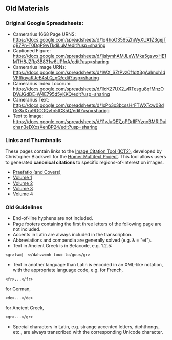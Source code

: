 ## Old Materials

### Original Google Spreadsheets: 

* Camerarius 1668 Page URNS: https://docs.google.com/spreadsheets/d/1q4hoO3565ZhWyXUA1Z3gejTgB7Pn-T0DqP9wTkdjLuM/edit?usp=sharing
* Captioned Figure: https://docs.google.com/spreadsheets/d/1jslymhAMJLaWMka5gswxHE1MTH8JZRp3B831w6UPfnA/edit?usp=sharing
* Camerarius Image URNs: https://docs.google.com/spreadsheets/d/1WX_SZtPyz0f1dX3gAalmoh1dVFffiqyaKJeE4sLQ_pQ/edit?usp=sharing
* Camerarius Index Locorum: https://docs.google.com/spreadsheets/d/1lcKZ7UX2_vRTesgu8qfMnzODWJGdDE-W4E795d5yKKQ/edit?usp=sharing
* Camerarius Text: https://docs.google.com/spreadsheets/d/1xPo3x3bcssHrFTWXTcw08dGe3xXxa9OCOQytn5ICS5Q/edit?usp=sharing
* Text to Image: https://docs.google.com/spreadsheets/d/11vJuQE7_oPDrIlFYzqoBMRlDuichan3eDXxsXenBP24/edit?usp=sharing


### Links and Thumbnails

These pages contain links to the [Image Citation Tool (ICT2)](http://www.homermultitext.org/ict2/index.html?urn=urn:cite2:fufolio:camerarius1668.2020a:01_00002), developed by Christopher Blackwell for the [Homer Multitext Project](www.homermultitext.org). This tool allows users to generated **canonical citations** to specific regions-of-interest on images.

- [Praefatio (and Covers)](praef_thumbs.md)
- [Volume 1](vol1_thumbs.md)
- [Volume 2](vol2_thumbs.md)
- [Volume 3](vol3_thumbs.md)
- [Volume 4](vol4_thumbs.md)

### Old Guidelines

* End-of-line hyphens are not included.
* Page footers containing the first three letters of the following page are not included.
* Accents in Latin are always included in the transcription.
* Abbreviations and compendia are generally solved (e.g. & = "et").
* Text in Ancient Greek is in Betacode, e.g. 1.2.5: 
~~~
<gr>tw=|  w/dahzw=nh tou= lo/gou</gr>
~~~
* Text in another language than Latin is encoded in an XML-like notation, with the appropriate language code, e.g. 
for French,
~~~
<fr>...</fr>
~~~ 
for German, 
~~~
<de>...</de>
~~~
for Ancient Greek, 
~~~
<gr>...</gr>
~~~
* Special characters in Latin, e.g. strange accented letters, diphthongs, etc., are always transcribed with the corresponding Unicode character.